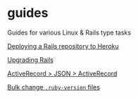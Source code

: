 # guides
Guides for various Linux &amp; Rails type tasks

[Deploying a Rails repository to Heroku](guides/deploying_a_rails_repository_to_heroku.md)

[Upgrading Rails](guides/rails_upgrade.md)

[ActiveRecord > JSON > ActiveRecord](guides/ActiveRecord_to_JSON_to_ActiveRecord.md)

[Bulk change `.ruby-version` files](guides/changing_ruby_version_files.md)
